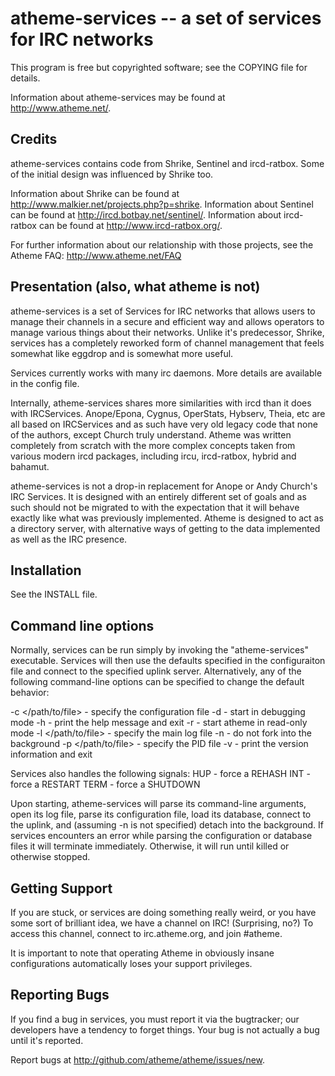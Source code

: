 # atheme-services -- a set of services for IRC networks

This program is free but copyrighted software; see the COPYING file for
details.

Information about atheme-services may be found at http://www.atheme.net/.

## Credits

atheme-services contains code from Shrike, Sentinel and ircd-ratbox. 
Some of the initial design was influenced by Shrike too.

Information about Shrike can be found at http://www.malkier.net/projects.php?p=shrike.
Information about Sentinel can be found at http://ircd.botbay.net/sentinel/.
Information about ircd-ratbox can be found at http://www.ircd-ratbox.org/.

For further information about our relationship with those projects, see 
the Atheme FAQ: http://www.atheme.net/FAQ

## Presentation (also, what atheme is not)

atheme-services is a set of Services for IRC networks that allows users to
manage their channels in a secure and efficient way and allows operators to
manage various things about their networks. Unlike it's predecessor, Shrike,
services has a completely reworked form of channel management that feels 
somewhat like eggdrop and is somewhat more useful.

Services currently works with many irc daemons. More details are 
available in the config file.

Internally, atheme-services shares more similarities with ircd than it 
does with IRCServices. Anope/Epona, Cygnus, OperStats, Hybserv, Theia, etc
are all based on IRCServices and as such have very old legacy code that 
none of the authors, except Church truly understand. Atheme was written 
completely from scratch with the more complex concepts taken from 
various modern ircd packages, including ircu, ircd-ratbox, hybrid and 
bahamut.

atheme-services is not a drop-in replacement for Anope or Andy Church's IRC 
Services. It is designed with an entirely different set of goals and as 
such should not be migrated to with the expectation that it will behave 
exactly like what was previously implemented. Atheme is designed to act 
as a directory server, with alternative ways of getting to the data 
implemented as well as the IRC presence.

## Installation

See the INSTALL file.

## Command line options

Normally, services can be run simply by invoking the "atheme-services" 
executable.  Services will then use the defaults specified in the 
configuraiton file and connect to the specified uplink server. 
Alternatively, any of the following command-line options can be 
specified to change the default behavior:

  -c </path/to/file> - specify the configuration file
  -d                 - start in debugging mode
  -h                 - print the help message and exit
  -r                 - start atheme in read-only mode
  -l </path/to/file> - specify the main log file
  -n                 - do not fork into the background
  -p </path/to/file> - specify the PID file
  -v                 - print the version information and exit

Services also handles the following signals:
  HUP  - force a REHASH
  INT  - force a RESTART
  TERM - force a SHUTDOWN

Upon starting, atheme-services will parse its command-line arguments, 
open its log file, parse its configuration file, load its database, 
connect to the uplink, and (assuming -n is not specified) detach into 
the background.  If services encounters an error while parsing the 
configuration or database files it will terminate immediately. 
Otherwise, it will run until killed or otherwise stopped.

## Getting Support

If you are stuck, or services are doing something really weird, or you have
some sort of brilliant idea, we have a channel on IRC! (Surprising, no?)
To access this channel, connect to irc.atheme.org, and join #atheme.

It is important to note that operating Atheme in obviously insane
configurations automatically loses your support privileges.

## Reporting Bugs

If you find a bug in services, you must report it via the bugtracker; 
our developers have a tendency to forget things. Your bug is not 
actually a bug until it's reported.

Report bugs at <http://github.com/atheme/atheme/issues/new>.
